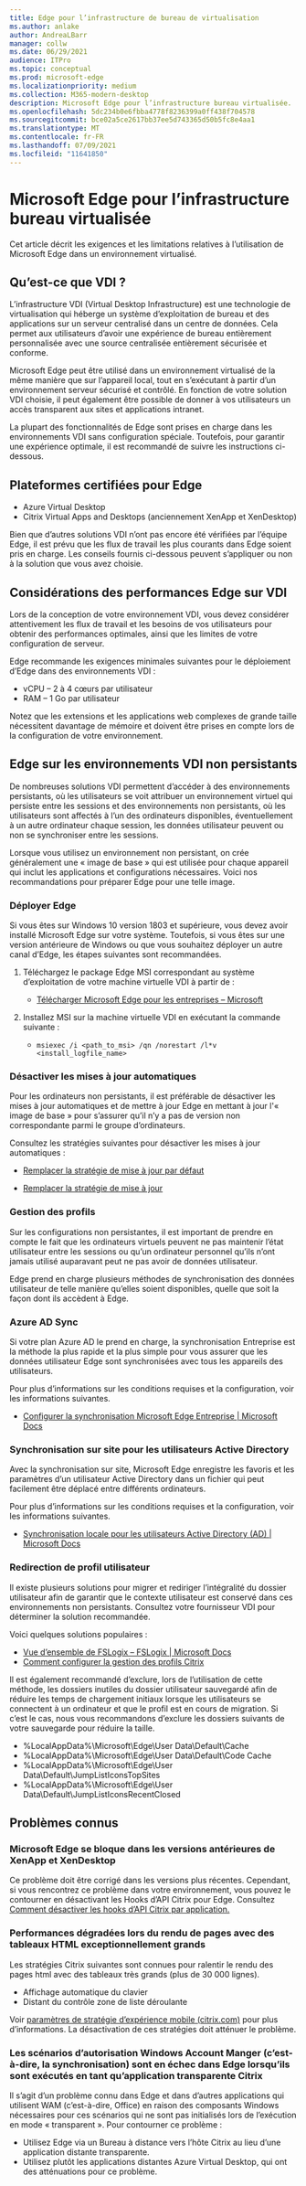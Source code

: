 ```yaml
---
title: Edge pour l’infrastructure de bureau de virtualisation
ms.author: anlake
author: AndreaLBarr
manager: collw
ms.date: 06/29/2021
audience: ITPro
ms.topic: conceptual
ms.prod: microsoft-edge
ms.localizationpriority: medium
ms.collection: M365-modern-desktop
description: Microsoft Edge pour l’infrastructure bureau virtualisée.
ms.openlocfilehash: 5dc234b0e6fbba4778f8236399a0ff438f704578
ms.sourcegitcommit: bce02a5ce2617bb37ee5d743365d50b5fc8e4aa1
ms.translationtype: MT
ms.contentlocale: fr-FR
ms.lasthandoff: 07/09/2021
ms.locfileid: "11641850"
---
```

# <a name="microsoft-edge-for-virtualized-desktop-infrastructure"></a>Microsoft Edge pour l’infrastructure bureau virtualisée

Cet article décrit les exigences et les limitations relatives à l’utilisation de Microsoft Edge dans un environnement virtualisé.

## <a name="what-is-vdi"></a>Qu’est-ce que VDI ?

L’infrastructure VDI (Virtual Desktop Infrastructure) est une technologie de virtualisation qui héberge un système d’exploitation de bureau et des applications sur un serveur centralisé dans un centre de données. Cela permet aux utilisateurs d’avoir une expérience de bureau entièrement personnalisée avec une source centralisée entièrement sécurisée et conforme.

Microsoft Edge peut être utilisé dans un environnement virtualisé de la même manière que sur l’appareil local, tout en s’exécutant à partir d’un environnement serveur sécurisé et contrôlé. En fonction de votre solution VDI choisie, il peut également être possible de donner à vos utilisateurs un accès transparent aux sites et applications intranet.

La plupart des fonctionnalités de Edge sont prises en charge dans les environnements VDI sans configuration spéciale. Toutefois, pour garantir une expérience optimale, il est recommandé de suivre les instructions ci-dessous.

## <a name="platforms-certified-for-edge"></a>Plateformes certifiées pour Edge

- Azure Virtual Desktop
- Citrix Virtual Apps and Desktops (anciennement XenApp et XenDesktop)

Bien que d’autres solutions VDI n’ont pas encore été vérifiées par l’équipe Edge, il est prévu que les flux de travail les plus courants dans Edge soient pris en charge. Les conseils fournis ci-dessous peuvent s’appliquer ou non à la solution que vous avez choisie.

## <a name="edge-on-vdi-performance-considerations"></a>Considérations des performances Edge sur VDI

Lors de la conception de votre environnement VDI, vous devez considérer attentivement les flux de travail et les besoins de vos utilisateurs pour obtenir des performances optimales, ainsi que les limites de votre configuration de serveur.

Edge recommande les exigences minimales suivantes pour le déploiement d’Edge dans des environnements VDI :

- vCPU – 2 à 4 cœurs par utilisateur
- RAM – 1 Go par utilisateur

Notez que les extensions et les applications web complexes de grande taille nécessitent davantage de mémoire et doivent être prises en compte lors de la configuration de votre environnement.

## <a name="edge-on-non-persisted-vdi-environments"></a>Edge sur les environnements VDI non persistants

De nombreuses solutions VDI permettent d’accéder à des environnements persistants, où les utilisateurs se voit attribuer un environnement virtuel qui persiste entre les sessions et des environnements non persistants, où les utilisateurs sont affectés à l’un des ordinateurs disponibles, éventuellement à un autre ordinateur chaque session, les données utilisateur peuvent ou non se synchroniser entre les sessions.

Lorsque vous utilisez un environnement non persistant, on crée généralement une « image de base » qui est utilisée pour chaque appareil qui inclut les applications et configurations nécessaires. Voici nos recommandations pour préparer Edge pour une telle image.

### <a name="deploy-edge"></a>Déployer Edge

Si vous êtes sur Windows 10 version 1803 et supérieure, vous devez avoir installé Microsoft Edge sur votre système. Toutefois, si vous êtes sur une version antérieure de Windows ou que vous souhaitez déployer un autre canal d’Edge, les étapes suivantes sont recommandées.

1. Téléchargez le package Edge MSI correspondant au système d’exploitation de votre machine virtuelle VDI à partir de :

    - [Télécharger Microsoft Edge pour les entreprises – Microsoft](https://www.microsoft.com/edge/business/download)

2. Installez MSI sur la machine virtuelle VDI en exécutant la commande suivante :

    - `msiexec /i <path_to_msi> /qn /norestart /l*v <install_logfile_name>`

### <a name="disable-automatic-updates"></a>Désactiver les mises à jour automatiques

Pour les ordinateurs non persistants, il est préférable de désactiver les mises à jour automatiques et de mettre à jour Edge en mettant à jour l'« image de base » pour s’assurer qu’il n’y a pas de version non correspondante parmi le groupe d’ordinateurs.

Consultez les stratégies suivantes pour désactiver les mises à jour automatiques :

- [Remplacer la stratégie de mise à jour par défaut](/deployedge/microsoft-edge-update-policies#updatedefault)

- [Remplacer la stratégie de mise à jour](/deployedge/microsoft-edge-update-policies#update)

### <a name="profile-management"></a>Gestion des profils

Sur les configurations non persistantes, il est important de prendre en compte le fait que les ordinateurs virtuels peuvent ne pas maintenir l’état utilisateur entre les sessions ou qu’un ordinateur personnel qu’ils n’ont jamais utilisé auparavant peut ne pas avoir de données utilisateur.

Edge prend en charge plusieurs méthodes de synchronisation des données utilisateur de telle manière qu’elles soient disponibles, quelle que soit la façon dont ils accèdent à Edge.

### <a name="azure-ad-sync"></a>Azure AD Sync

Si votre plan Azure AD le prend en charge, la synchronisation Entreprise est la méthode la plus rapide et la plus simple pour vous assurer que les données utilisateur Edge sont synchronisées avec tous les appareils des utilisateurs.  

Pour plus d’informations sur les conditions requises et la configuration, voir les informations suivantes.  

- [Configurer la synchronisation Microsoft Edge Entreprise | Microsoft Docs](/deployedge/microsoft-edge-enterprise-sync)

### <a name="on-premise-sync-for-active-directory-users"></a>Synchronisation sur site pour les utilisateurs Active Directory

Avec la synchronisation sur site, Microsoft Edge enregistre les favoris et les paramètres d’un utilisateur Active Directory dans un fichier qui peut facilement être déplacé entre différents ordinateurs.  

Pour plus d’informations sur les conditions requises et la configuration, voir les informations suivantes.  

- [Synchronisation locale pour les utilisateurs Active Directory (AD) | Microsoft Docs](/deployedge/microsoft-edge-on-premises-sync)

### <a name="user-profile-redirection"></a>Redirection de profil utilisateur  

Il existe plusieurs solutions pour migrer et rediriger l’intégralité du dossier utilisateur afin de garantir que le contexte utilisateur est conservé dans ces environnements non persistants. Consultez votre fournisseur VDI pour déterminer la solution recommandée.

Voici quelques solutions populaires :

- [Vue d’ensemble de FSLogix – FSLogix | Microsoft Docs](/fslogix/overview)
- [Comment configurer la gestion des profils Citrix](https://support.citrix.com/article/CTX222893)

Il est également recommandé d’exclure, lors de l’utilisation de cette méthode, les dossiers inutiles du dossier utilisateur sauvegardé afin de réduire les temps de chargement initiaux lorsque les utilisateurs se connectent à un ordinateur et que le profil est en cours de migration. Si c’est le cas, nous vous recommandons d’exclure les dossiers suivants de votre sauvegarde pour réduire la taille.

- %LocalAppData%\Microsoft\Edge\User Data\Default\Cache
- %LocalAppData%\Microsoft\Edge\User Data\Default\Code Cache
- %LocalAppData%\Microsoft\Edge\User Data\Default\JumpListIconsTopSites
- %LocalAppData%\Microsoft\Edge\User Data\Default\JumpListIconsRecentClosed

## <a name="known-issues"></a>Problèmes connus

### <a name="microsoft-edge-crashes-in-older-versions-of-xenapp-and-xendesktop"></a>Microsoft Edge se bloque dans les versions antérieures de XenApp et XenDesktop

Ce problème doit être corrigé dans les versions plus récentes. Cependant, si vous rencontrez ce problème dans votre environnement, vous pouvez le contourner en désactivant les Hooks d’API Citrix pour Edge. Consultez [Comment désactiver les hooks d’API Citrix par application.](https://support.citrix.com/article/CTX107825)

### <a name="degraded-performance-when-rendering-pages-with-exceptionally-large-html-tables"></a>Performances dégradées lors du rendu de pages avec des tableaux HTML exceptionnellement grands

Les stratégies Citrix suivantes sont connues pour ralentir le rendu des pages html avec des tableaux très grands (plus de 30 000 lignes).

- Affichage automatique du clavier
- Distant du contrôle zone de liste déroulante

Voir [paramètres de stratégie d’expérience mobile (citrix.com)](https://docs.citrix.com/citrix-virtual-apps-desktops/policies/reference/ica-policy-settings/mobile-experience-policy-settings.html) pour plus d’informations. La désactivation de ces stratégies doit atténuer le problème.

### <a name="windows-account-manager-authorization-scenarios-ie--azure-sync-fail-in-edge-when-run-as-a-citrix-seamless-application"></a>Les scénarios d’autorisation Windows Account Manger (c’est-à-dire,  la synchronisation) sont en échec dans Edge lorsqu’ils sont exécutés en tant qu’application transparente Citrix

Il s’agit d’un problème connu dans Edge et dans d’autres applications qui utilisent WAM (c’est-à-dire, Office) en raison des composants Windows nécessaires pour ces scénarios qui ne sont pas initialisés lors de l’exécution en mode « transparent ». Pour contourner ce problème :

- Utilisez Edge via un Bureau à distance vers l’hôte Citrix au lieu d’une application distante transparente.
- Utilisez plutôt les applications distantes Azure Virtual Desktop, qui ont des atténuations pour ce problème.
